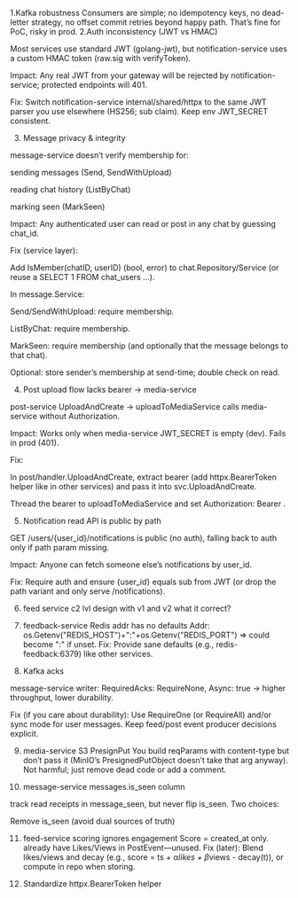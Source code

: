 1.Kafka robustness
Consumers are simple; no idempotency keys, no dead-letter strategy, no offset commit retries beyond happy path. That’s fine for PoC, risky in prod.
2.Auth inconsistency (JWT vs HMAC)

Most services use standard JWT (golang-jwt), but notification-service uses a custom HMAC token (raw.sig with verifyToken).

Impact: Any real JWT from your gateway will be rejected by notification-service; protected endpoints will 401.

Fix: Switch notification-service internal/shared/httpx to the same JWT parser you use elsewhere (HS256; sub claim). Keep env JWT_SECRET consistent.

3. Message privacy & integrity

message-service doesn’t verify membership for:

sending messages (Send, SendWithUpload)

reading chat history (ListByChat)

marking seen (MarkSeen)

Impact: Any authenticated user can read or post in any chat by guessing chat_id.

Fix (service layer):

Add IsMember(chatID, userID) (bool, error) to chat.Repository/Service (or reuse a SELECT 1 FROM chat_users …).

In message.Service:

Send/SendWithUpload: require membership.

ListByChat: require membership.

MarkSeen: require membership (and optionally that the message belongs to that chat).

Optional: store sender’s membership at send-time; double check on read.

4. Post upload flow lacks bearer -> media-service

post-service UploadAndCreate → uploadToMediaService calls media-service without Authorization.

Impact: Works only when media-service JWT_SECRET is empty (dev). Fails in prod (401).

Fix:

In post/handler.UploadAndCreate, extract bearer (add httpx.BearerToken helper like in other services) and pass it into svc.UploadAndCreate.

Thread the bearer to uploadToMediaService and set Authorization: Bearer <token>.

5. Notification read API is public by path

GET /users/{user_id}/notifications is public (no auth), falling back to auth only if path param missing.

Impact: Anyone can fetch someone else’s notifications by user_id.

Fix: Require auth and ensure {user_id} equals sub from JWT (or drop the path variant and only serve /notifications).

6. feed service c2 lvl design with v1 and v2 what it correct?

7. feedback-service Redis addr has no defaults Addr: os.Getenv("REDIS_HOST")+":"+os.Getenv("REDIS_PORT") ⇒ could become ":" if unset. Fix: Provide sane defaults (e.g., redis-feedback:6379) like other services.

8. Kafka acks

message-service writer: RequiredAcks: RequireNone, Async: true → higher throughput, lower durability.

Fix (if you care about durability): Use RequireOne (or RequireAll) and/or sync mode for user messages. Keep feed/post event producer decisions explicit.

9. media-service S3 PresignPut You build reqParams with content-type but don’t pass it (MinIO’s PresignedPutObject doesn’t take that arg anyway). Not harmful; just remove dead code or add a comment.

10. message-service messages.is_seen column

track read receipts in message_seen, but never flip is_seen. Two choices:

Remove is_seen (avoid dual sources of truth)

11. feed-service scoring ignores engagement Score = created_at only.  already have Likes/Views in PostEvent—unused. Fix (later): Blend likes/views and decay (e.g., score = ts + α*likes + β*views - decay(t)), or compute in repo when storing.

12. Standardize httpx.BearerToken helper
